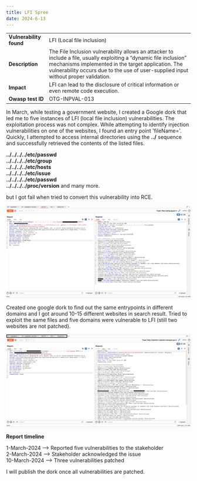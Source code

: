 ```yaml
---
title: LFI Spree
date: 2024-6-13
---
```


|                   |                                                                                                                                                                                                                                                                  |
|-------------------|------------------------------------------------------------------------------------------------------------------------------------------------------------------------------------------------------------------------------------------------------------------|
| **Vulnerability found** | LFI (Local file inclusion)                                                                                                                                                                                                                                       |
| **Description**   | The File Inclusion vulnerability allows an attacker to include a file, usually exploiting a “dynamic file inclusion” mechanisms implemented in the target application. The vulnerability occurs due to the use of user-supplied input without proper validation. |
| **Impact**        | LFI can lead to the disclosure of critical information or even remote code execution.                                                                                                                                                                            |
| **Owasp test ID** | OTG-INPVAL-013                                                                                                                                                                                                                                                   |

In March, while testing a government website, I created a Google dork that led me to five instances of LFI (local file inclusion) vulnerabilities. The exploitation process was not complex. While attempting to identify injection vulnerabilities on one of the websites, I found an entry point 'fileName='. Quickly, I attempted to access internal directories using the **../** sequence and successfully retrieved the contents of the listed files.

**../../../../etc/passwd**  
**../../../../etc/group**  
**../../../../etc/hosts**  
**../../../../etc/issue**  
**../../../../etc/passwd**  
**../../../../proc/version** and many more.  

but I got fail when tried to convert this vulnerability into RCE. 

![First LFI](https://raw.githubusercontent.com/h1-vu1n/h1-vu1n.github.io/main/assets/GDCTG.PNG)

Created one google dork to find out the same entrypoints in different domains and I got around 10-15 different websites in search result. Tried to exploit the same files and five domains were vulnerable to LFI (still two websites are not patched).  

![Second LFI](https://raw.githubusercontent.com/h1-vu1n/h1-vu1n.github.io/main/assets/Legislation.PNG)  

**Report timeline**  

1-March-2024 --> Reported five vulnerabilities to the stakeholder  
2-March-2024 --> Stakeholder acknowledged the issue  
10-March-2024 --> Three vulnerabilities patched  

I will publish the dork once all vulnerabilities are patched.
